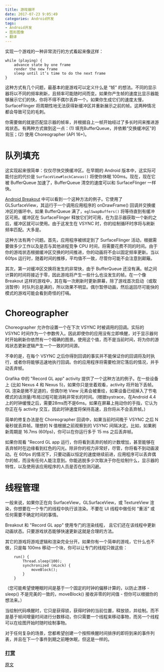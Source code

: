 ```yaml
---
title: 游戏循环
date: 2017-07-23 9:05:49
categories: Android开发
tags:
- Android开发
- 图形图像
- 翻译
---
```


实现一个游戏的一种非常流行的方式看起来像这样：

```
while (playing) {
    advance state by one frame
    render the new frame
    sleep until it’s time to do the next frame
}
```
<!--more-->
这种方式有几个问题，最基本的是游戏可以定义什么是 “帧” 的想法。不同的显示器将以不同的频率刷新，且频率可能随时间而变。如果你产生帧的速度比显示器能够展示它们的快，你将不得不偶尔丢弃一个。如果你生成它们的速度太慢，SurfaceFlinger 将周期性地无法获得新缓冲区并重新展示之前的帧。这两种情况都会导致可见的毛刺。

你需要做的就是匹配显示器的帧率，并根据自上一帧开始经过了多长时间来推进游戏状态。有两种方式做到这一点：(1) 填充BufferQueue，并依赖“交换缓冲区”的背压；(2) 使用 Choreographer (API 16+)。

# 队列填充

这实现起来很简单：仅仅尽快交换缓冲区。在早期的 Android 版本中，这实际可能付出的代价是 `SurfaceView#lockCanvas()` 将使你休眠 100ms。现在，现在它被 BufferQueue 加速了，BufferQueue 清空的速度可以和 SurfaceFlinger 一样快。

[Android Breakout](https://code.google.com/p/android-breakout/) 中可以看到一个这种方法的例子。它使用了 GLSurfaceView，其运行于一个调用应用程序的 onDrawFrame() 回调并交换缓冲区的循环中。如果 BufferQueue 满了，`eglSwapBuffers()` 将等待直到有缓冲区可用。缓冲区在 SurfaceFlinger 释放它们时可用，在为显示器获取一个新的之后，缓冲区就可以使用。由于这发生在 VSYNC 时，你的绘制循环时序将与刷新频率匹配。大多是。

这种方法有两个问题。首先，应用程序被绑定到了 SurfaceFlinger 活动，根据需要做多少工作以及是否与其他进程竞争 CPU 时间，将需要花费不同的时间。由于你的游戏状态根据缓冲区交换的时间推进，你的动画将不会以固定频率更新。当以 60fps 运行时，随着时间的推移，平均值不一致，尽管你可能不会注意到颠簸。

其次，第一对缓冲区交换将发生的非常快，由于 BufferQueue 还没有满。帧之间计算的时间将接近于零，因此游戏将产生一些什么也没发生的帧。在一个像 Breakout 这样的游戏中，其在每一次刷新时更新屏幕，除了游戏首次启动（或取消暂停）时队列总是满的，所以效果不明显。偶尔暂停动画，然后返回尽可能快的模式的游戏可能会看到奇怪的打嗝。

# Choreographer
Choreographer 允许你设置一个在下次 VSYNC 时被调用的回调。实际的 VSYNC 时间作为一个参数传入。因此即使你的应用没有立即唤醒，对于显示器何时开始刷新你依然有一个精确的图景。使用这个值，而不是当前时间，将为你的游戏状态更新逻辑产生一个一致的时间源。

不幸的是，在每个 VSYNC 之后你得到回调的事实并不能保证你的回调将及时执行，或者你将能够迅速地执行回调。你的应用程序将需要检测它落后的情况，并手动丢弃帧。

Grafika 中的 "Record GL app" activity 提供了一个这种方法的例子。在一些设备上 (比如 Nexus 4 和 Nexus 5)，如果你只是坐着观看，activity 将开始下丢帧。GL 渲染是微不足道的，但偶尔地 View 元素会被重绘，如果设备已经掉入了节电模式的话测量/布局过程可能消耗非常长的时间。(根据systrace，在Android 4.4上的时钟缓慢之后，需要28ms而不是6ms。如果在屏幕上拖动你的手指，它认为你正在与 activity 交互，因此时钟速度将保持高速，且你将从不会丢弃帧。)

简单的修复办法是在 Choreographer 回调中，如果当前时间晚于
 VSYNC 之后 N 毫秒就丢弃帧。理想的 N 值根据之前观察到的 VSYNC 间隔决定。比如，如果刷新周期是 16.7ms (60fps)，你可以在你运行多于 15 ms 之后丢弃帧。

如果你观看 "Record GL app 运行，你将看到丢弃的帧的计数增加，甚至能够在丢弃帧时在边缘看到红色的闪光。除非你的视力非常好，尽管，你将看不到动画波动。在 60fps 的情况下，只要动画以恒定的速度继续前进，应用程序可以丢弃偶尔的帧，而没有任何人能注意到。你能逃脱多少次取决于你在绘制什么，显示器的特性，以及使用该应用程序的人员是否在检测闪避。

# 线程管理
一般来说，如果你正在向 SurfaceView，GLSurfaceView，或 TextureView 渲染，你想要在一个专门的线程中执行该渲染。不要在 UI 线程中做任何 “重活” 或任何需要不确定时间的事情。

Breakout 和 "Record GL app" 使用专门的渲染线程， 且它们还在该线程中更新动画状态。只要游戏状态能够快速更新这就是合理的方法。

其它的游戏将游戏逻辑和渲染完全分开。如果你有一个简单的游戏，它什么也不做，只是每 100ms 移动一个块，你可以让专门的线程只做这些：

```
    run() {
        Thread.sleep(100);
        synchronized (mLock) {
            moveBlock();
        }
    }
```
（您可能希望使睡眠时间是基于一个固定的时钟的偏移计算的，以防止漂移 - sleep() 不是完美的一致的，moveBlock() 接收非零的时间值 - 但你可以根据你的想法来。）

当绘制代码唤醒时，它只是获得锁，获得时钟的当前位置，释放锁，并绘制。而不是基于帧间增量时间进行分数移动，你只需要一个线程来移动事物，而另一个线程可以在绘图开始时随时绘制事物。

对于任何复杂的场景，您都希望创建一个按照唤醒时间排序的即将到来的事件列表，并且在下一个事件到期之前睡休眠，但这是一样的。

### [打赏](https://www.wolfcstech.com/about/donate.html)

[原文](https://source.android.com/devices/graphics/arch-gameloops)

